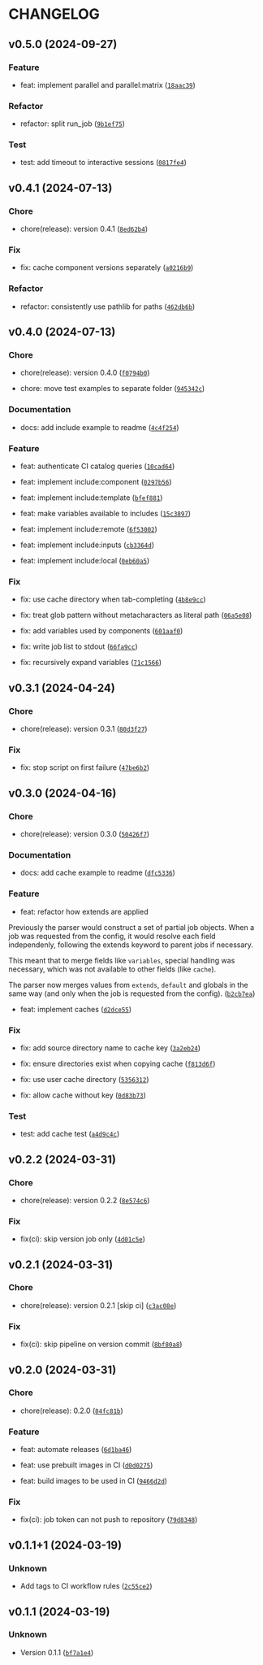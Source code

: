 # CHANGELOG

## v0.5.0 (2024-09-27)

### Feature

* feat: implement parallel and parallel:matrix ([`18aac39`](https://gitlab.com/phooijenga/trycicle/-/commit/18aac393a2fe2fb5cad92e77afd75a8052b2fffa))

### Refactor

* refactor: split run_job ([`9b1ef75`](https://gitlab.com/phooijenga/trycicle/-/commit/9b1ef7534dfae2beb1f4fa4c5250096b7b492353))

### Test

* test: add timeout to interactive sessions ([`0817fe4`](https://gitlab.com/phooijenga/trycicle/-/commit/0817fe46b8738370cb38ef4baee7bc5060d6c484))

## v0.4.1 (2024-07-13)

### Chore

* chore(release): version 0.4.1 ([`8ed62b4`](https://gitlab.com/phooijenga/trycicle/-/commit/8ed62b4ad421d6ff67e458600ef017099f6c13af))

### Fix

* fix: cache component versions separately ([`a0216b9`](https://gitlab.com/phooijenga/trycicle/-/commit/a0216b9ec4531a2adbf885d891ac400f78ae31fc))

### Refactor

* refactor: consistently use pathlib for paths ([`462db6b`](https://gitlab.com/phooijenga/trycicle/-/commit/462db6b22958bb832a236f4a577d9504efa3f0cf))

## v0.4.0 (2024-07-13)

### Chore

* chore(release): version 0.4.0 ([`f0794b0`](https://gitlab.com/phooijenga/trycicle/-/commit/f0794b07d5cf409f92adf8ca4c46394990ceb631))

* chore: move test examples to separate folder ([`945342c`](https://gitlab.com/phooijenga/trycicle/-/commit/945342ce0106d485cb5e8faf1da67a918af96424))

### Documentation

* docs: add include example to readme ([`4c4f254`](https://gitlab.com/phooijenga/trycicle/-/commit/4c4f25406f70f1724b05b3aa104971b923309649))

### Feature

* feat: authenticate CI catalog queries ([`10cad64`](https://gitlab.com/phooijenga/trycicle/-/commit/10cad6403ca6765aecfbe3972426653dfb5cf604))

* feat: implement include:component ([`0297b56`](https://gitlab.com/phooijenga/trycicle/-/commit/0297b56e9e5159e6e96028f03a911878450b3947))

* feat: implement include:template ([`bfef881`](https://gitlab.com/phooijenga/trycicle/-/commit/bfef8812c71db0939f9d291d4a7ddf03fb4d72b4))

* feat: make variables available to includes ([`15c3897`](https://gitlab.com/phooijenga/trycicle/-/commit/15c3897c09783e14482f3d2425d8f814ed649116))

* feat: implement include:remote ([`6f53002`](https://gitlab.com/phooijenga/trycicle/-/commit/6f530026fd57eeb5a60e4ac78e28439746af1580))

* feat: implement include:inputs ([`cb3364d`](https://gitlab.com/phooijenga/trycicle/-/commit/cb3364de5566379c233c7106c21294391592bd73))

* feat: implement include:local ([`0eb60a5`](https://gitlab.com/phooijenga/trycicle/-/commit/0eb60a57908d01dbaae75f7eb8a6bdf4f863987c))

### Fix

* fix: use cache directory when tab-completing ([`4b8e9cc`](https://gitlab.com/phooijenga/trycicle/-/commit/4b8e9cc52cd8dfa980d683b4bb4305b91dec3d46))

* fix: treat glob pattern without metacharacters as literal path ([`06a5e08`](https://gitlab.com/phooijenga/trycicle/-/commit/06a5e080dfbffa8fe891b1983d892ad5a54b55ac))

* fix: add variables used by components ([`601aaf0`](https://gitlab.com/phooijenga/trycicle/-/commit/601aaf0a5684d1646fa5b8acc569ea3684fe44b3))

* fix: write job list to stdout ([`66fa9cc`](https://gitlab.com/phooijenga/trycicle/-/commit/66fa9cc033a7739f6da3626c42cb5c7a03d8a299))

* fix: recursively expand variables ([`71c1566`](https://gitlab.com/phooijenga/trycicle/-/commit/71c1566693d08fd16241a09819f6eda864528e8a))

## v0.3.1 (2024-04-24)

### Chore

* chore(release): version 0.3.1 ([`80d3f27`](https://gitlab.com/phooijenga/trycicle/-/commit/80d3f2749a76a3565247cf82a71c2e777880c61d))

### Fix

* fix: stop script on first failure ([`47be6b2`](https://gitlab.com/phooijenga/trycicle/-/commit/47be6b2702b02dcfb3d62b463749c0b8718ae9af))

## v0.3.0 (2024-04-16)

### Chore

* chore(release): version 0.3.0 ([`50426f7`](https://gitlab.com/phooijenga/trycicle/-/commit/50426f73430ef63a783c72552dd106ac8437ae61))

### Documentation

* docs: add cache example to readme ([`dfc5336`](https://gitlab.com/phooijenga/trycicle/-/commit/dfc5336bed36ac37c10d65a1979f8f22af6bbef8))

### Feature

* feat: refactor how extends are applied

Previously the parser would construct a set of partial job objects.
When a job was requested from the config, it would resolve each field
independenly, following the extends keyword to parent jobs if necessary.

This meant that to merge fields like `variables`, special handling was
necessary, which was not available to other fields (like `cache`).

The parser now merges values from `extends`, `default` and globals in
the same way (and only when the job is requested from the config). ([`b2cb7ea`](https://gitlab.com/phooijenga/trycicle/-/commit/b2cb7ea332b0989e3ea12cc6e283f72994092110))

* feat: implement caches ([`d2dce55`](https://gitlab.com/phooijenga/trycicle/-/commit/d2dce554de404deb17adc0ba719fa2ddee793882))

### Fix

* fix: add source directory name to cache key ([`3a2eb24`](https://gitlab.com/phooijenga/trycicle/-/commit/3a2eb242e6fd8d498b5f2cb7402bf917134ea04e))

* fix: ensure directories exist when copying cache ([`f813d6f`](https://gitlab.com/phooijenga/trycicle/-/commit/f813d6f44b81473abe475a909dccfa69a62c7639))

* fix: use user cache directory ([`5356312`](https://gitlab.com/phooijenga/trycicle/-/commit/535631254c76b2999a6218f08fc0787690a752cd))

* fix: allow cache without key ([`0d83b73`](https://gitlab.com/phooijenga/trycicle/-/commit/0d83b7347197010b6d6317091d3e555c3b2176d2))

### Test

* test: add cache test ([`a4d9c4c`](https://gitlab.com/phooijenga/trycicle/-/commit/a4d9c4ce229a967671c90d640900ca90e432888b))

## v0.2.2 (2024-03-31)

### Chore

* chore(release): version 0.2.2 ([`8e574c6`](https://gitlab.com/phooijenga/trycicle/-/commit/8e574c69e96d0334ef167994e681eba825abfa43))

### Fix

* fix(ci): skip version job only ([`4d01c5e`](https://gitlab.com/phooijenga/trycicle/-/commit/4d01c5ea12619264ad098c27bd7280190f0c21de))

## v0.2.1 (2024-03-31)

### Chore

* chore(release): version 0.2.1 [skip ci] ([`c3ac08e`](https://gitlab.com/phooijenga/trycicle/-/commit/c3ac08e69dfed126cc6963e1d737b9c8d55d75f4))

### Fix

* fix(ci): skip pipeline on version commit ([`8bf80a8`](https://gitlab.com/phooijenga/trycicle/-/commit/8bf80a827428caa1aaed0ef8d76306c04ae2e8f0))

## v0.2.0 (2024-03-31)

### Chore

* chore(release): 0.2.0 ([`84fc81b`](https://gitlab.com/phooijenga/trycicle/-/commit/84fc81b1fd371c768ecfe9cfe480490c12d72776))

### Feature

* feat: automate releases ([`6d1ba46`](https://gitlab.com/phooijenga/trycicle/-/commit/6d1ba467136808d1477ed1197848e4984c1b632a))

* feat: use prebuilt images in CI ([`d0d0275`](https://gitlab.com/phooijenga/trycicle/-/commit/d0d0275aa29560f58d2c93a0c0be4821ba8b3c27))

* feat: build images to be used in CI ([`9466d2d`](https://gitlab.com/phooijenga/trycicle/-/commit/9466d2d3f1713268cedd2a9bf8e2ee9b36c58384))

### Fix

* fix(ci): job token can not push to repository ([`79d8348`](https://gitlab.com/phooijenga/trycicle/-/commit/79d8348bf64fcd56f9644b043fefcf2a166af35e))

## v0.1.1+1 (2024-03-19)

### Unknown

* Add tags to CI workflow rules ([`2c55ce2`](https://gitlab.com/phooijenga/trycicle/-/commit/2c55ce25db97d993fd6ac8ac014774dc6173d50a))

## v0.1.1 (2024-03-19)

### Unknown

* Version 0.1.1 ([`bf7a1e4`](https://gitlab.com/phooijenga/trycicle/-/commit/bf7a1e425c847c0e70740ea48118315fe431aa21))
